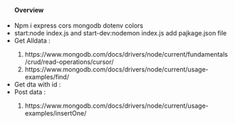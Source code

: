 <ul>
<h4>Overview</h4>
<li>Npm i express cors mongodb dotenv colors </li>
<li>start:node index.js  and start-dev:nodemon index.js add pajkage.json file  </li>
<li>Get Alldata :  </li>
<ol>
<li>https://www.mongodb.com/docs/drivers/node/current/fundamentals/crud/read-operations/cursor/</li>
<li>https://www.mongodb.com/docs/drivers/node/current/usage-examples/find/</li>
</ol>
 <li>Get dta with id :  </li> 
 <li>Post data :  </li>
 <ol>
<li>https://www.mongodb.com/docs/drivers/node/current/usage-examples/insertOne/</li>

</ol>
</ul>
